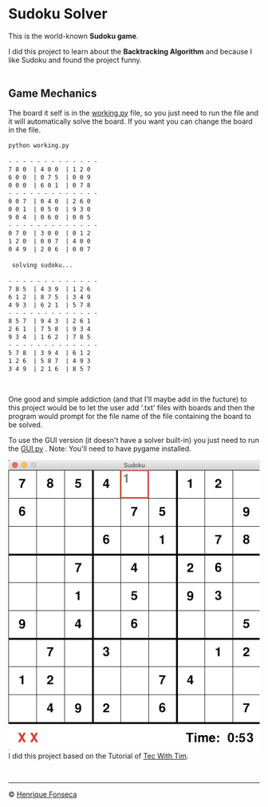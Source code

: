 # Sudoku Solver

This is the world-known **Sudoku game**.  <br> 

I did this project to learn about the **Backtracking Algorithm** and because I like Sudoku and found the project funny.
<br>
<br>


## Game Mechanics

The board it self is in the [working.py](https://github.com/henrique-efonseca/Portfolio/blob/master/Sudoku/working.py) file, so you just need to run the file and it will automatically solve the board. If you want you can change the board in the file.

```
python working.py

- - - - - - - - - - - - - 
7 8 0  | 4 0 0  | 1 2 0
6 0 0  | 0 7 5  | 0 0 9
0 0 0  | 6 0 1  | 0 7 8
- - - - - - - - - - - - - 
0 0 7  | 0 4 0  | 2 6 0
0 0 1  | 0 5 0  | 9 3 0
9 0 4  | 0 6 0  | 0 0 5
- - - - - - - - - - - - - 
0 7 0  | 3 0 0  | 0 1 2
1 2 0  | 0 0 7  | 4 0 0
0 4 9  | 2 0 6  | 0 0 7

 solving sudoku... 

- - - - - - - - - - - - - 
7 8 5  | 4 3 9  | 1 2 6
6 1 2  | 8 7 5  | 3 4 9
4 9 3  | 6 2 1  | 5 7 8
- - - - - - - - - - - - - 
8 5 7  | 9 4 3  | 2 6 1
2 6 1  | 7 5 8  | 9 3 4
9 3 4  | 1 6 2  | 7 8 5
- - - - - - - - - - - - - 
5 7 8  | 3 9 4  | 6 1 2
1 2 6  | 5 8 7  | 4 9 3
3 4 9  | 2 1 6  | 8 5 7

```
<br>


One good and simple addiction (and that I'll maybe add in the fucture) to this project would be to let the user add '.txt' files with boards and then the program would prompt for the file name of the file containing the board to be solved.
<br>

To use the GUI version (it doesn't have a solver built-in) you just need to run the [GUI.py](https://github.com/henrique-efonseca/Portfolio/blob/master/Sudoku/GUI.py) .
Note: You'll need to have pygame installed.
<br>

![Game](https://github.com/henrique-efonseca/Portfolio/blob/master/Sudoku/sudoku_gui.jpeg)
<br>
<brZ>
I did this project based on the Tutorial of [Tec With Tim](https://techwithtim.net/tutorials/python-programming/sudoku-solver-backtracking/).


<br>


---

© [Henrique Fonseca](https://github.com/henrique-efonseca)
